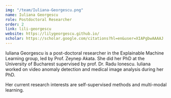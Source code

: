 ```yaml
---
img: "/team/Iuliana-Georgescu.png"
name: Iuliana Georgescu
role: Postdoctoral Researcher
order: 2
link: lili-georgescu
website: https://lilygeorgescu.github.io/
scholar: https://scholar.google.com/citations?hl=en&user=XIAPgbwAAAAJ
---
```


Iuliana Georgescu is a post-doctoral researcher in the Explainable Machine Learning group, led by Prof. Zeynep Akata. She did her PhD at the University of Bucharest supervised by prof. Dr. Radu Ionescu. Iuliana worked on video anomaly detection and medical image analysis during her PhD. 

Her current research interests are self-supervised methods and multi-modal learning.